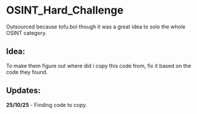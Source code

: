 # OSINT_Hard_Challenge
Outsourced because tofu.boi though it was a great idea to solo the whole OSINT category.

## Idea:
To make them figure out where did i copy this code from, fix it based on the code they found.

## Updates:

**25/10/25** - Finding code to copy. 

